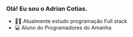 ### Olá! Eu sou  o Adrian Cotias.

- 🐱‍👤 Atualmente estudo programação Full stack 
- 💻 Aluno do Programadores  do Amanha


